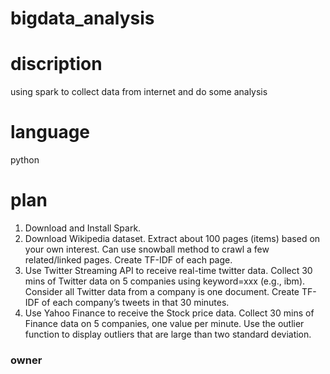 # bigdata_analysis
# discription
using spark to collect data from internet and do some analysis
# language
python
# plan
1. Download and Install Spark. 
2. Download Wikipedia dataset. Extract about 100 pages (items) based on your own interest. Can use snowball method to crawl a few related/linked pages. Create TF-IDF of each page.
3. Use Twitter Streaming API to receive real-time twitter data. Collect 30 mins of Twitter data on 5 companies using keyword=xxx (e.g., ibm). Consider all Twitter data from a company is one document. Create TF-IDF of each company’s tweets in that 30 minutes.
4. Use Yahoo Finance to receive the Stock price data. Collect 30 mins of Finance data on 5 companies, one value per minute. Use the outlier function to display outliers that are large than two standard deviation.

### owner

